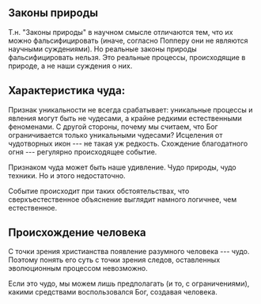 ## Законы природы 

Т.н. "Законы природы" в научном смысле отличаются тем, что их можно фальсифицировать (иначе, согласно Попперу они не являются научными суждениями). Но реальные законы природы фальсифицировать нельзя. Это реальные процессы, происходящие в природе, а не наши суждения о них.

## Характеристика чуда:

Признак уникальности не всегда срабатывает: уникальные процессы и явления могут быть не чудесами, а крайне редкими естественными феноменами. С другой стороны, почему мы считаем, что Бог ограничивается только уникальными чудесами? Исцеления от чудотворных икон --- не такая уж редкость. Схождение благодатного огня --- регулярно происходящее событие.

Признаком чуда может быть наше удивление. Чудо природы, чудо техники. Но и этого недостаточно. 

Событие происходит при таких обстоятельствах, что сверхъестественное объяснение выглядит намного логичнее, чем естественное.

## Происхождение человека

С точки зрения христианства появление разумного человека --- чудо. Поэтому понять его суть с точки зрения следов, оставленных эволюционным процессом  невозможно.

Если это чудо, мы можем лишь предполагать (и то, с ограничениями), какими средствами воспользовался Бог, создавая человека.
